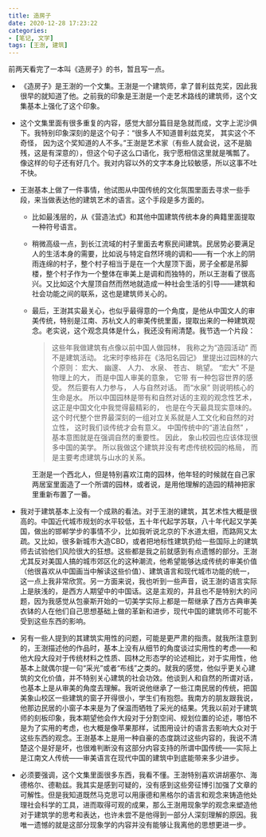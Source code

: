 ```yaml
---
title: 造房子
date: 2020-12-28 17:23:22
categories:
- [笔记, 文学]
tags: [王澍, 建筑]
---
```


前两天看完了一本叫《造房子》的书，暂且写一点。

<!--more-->

- 《造房子》是王澍的一个文集。王澍是一个建筑师，拿了普利兹克奖，因此我很早的就知道了他。之前我的印象是王澍是一个走艺术路线的建筑师，这个文集基本上强化了这个印象。

- 这个文集里面有很多重复的内容，感觉大部分篇目是急就而成，文字上泥沙俱下。我特别印象深刻的是这个句子：“很多人不知道普利兹克奖， 其实这个不奇怪， 因为这个奖知道的人不多。”王澍是艺术家（有些人就会说，这不是脑残，这是有深意的），但这个句子这么口语化，我宁愿相信这里就是嘴瓢了。像这样的句子还有好几个。我对内容以外的文字本身比较敏感，所以这事不吐不快。

- 王澍基本上做了一件事情，他试图从中国传统的文化氛围里面去寻求一些手段，来当做表达他的建筑艺术的语言。这个手段是多方面的。
  
  - 比如最浅层的，从《营造法式》和其他中国建筑传统本身的典籍里面提取一种符号语言。
  
  - 稍微高级一点，到长江流域的村子里面去考察民间建筑。民居势必要满足人的生活本身的需要，比如说与特定自然环境的调和——有一个水上的阴雨连绵的村子，整个村子相当于是在一个大屋顶下面，房子全都是吊脚楼，整个村子作为一个整体在审美上是调和而独特的，所以王澍看了很高兴。又比如这个大屋顶自然而然地就造成一种社会生活的引导——建筑和社会功能之间的联系，这也是建筑师关心的。
  
  - 最后，王澍其实最关心，也似乎最得意的一个角度，是他从中国文人的审美传统，特别是江南、苏杭文人的审美传统里面，提取出来的一种建筑观念。老实说，这个观念具体是什么，我还没有闹清楚。我节选一个片段：
    
    > 这些年我做建筑有点像以前中国人做园林， 我称之为“造园活动” 而不是建筑活动。 北宋时李格非在《洛阳名园记》 里提出过园林的六个原则： 宏大、 幽邃、 人力、 水泉、 苍古、 眺望。 “宏大” 不是物理上的大， 而是中国人审美的意象， 它带
    > 有一种包容世界的感受。 然后要有人力参与， 人与自然对话。 而“水泉” 则说明核心的生命是水。 所以中国园林是带有和自然对话的主观的观念性艺术， 这正是中国文化中我觉得最精彩的， 也是在今天最具现实意味的。 这个时代整个世界最深刻的一组对立关系就是人工文化和自然的对立性， 这时我们谈传统才会有意义。 中国传统中的“道法自然” ， 基本意图就是在强调自然的重要性。 因此， 象山校园也应该体现很多中国的美学。 所以我做这个建筑并没有考虑传统校园的格局， 而是主要考虑建筑与山水的关系。  
    
    王澍是一个西北人，但是特别喜欢江南的园林，他年轻的时候就在自己家两居室里面造了一个所谓的园林，或者说，是用他理解的造园的精神把家里重新布置了一番。

- 我对于建筑基本上没有一个成熟的看法。对于王澍的建筑，其艺术性大概是很高的。中国近代城市规划的水平较低，五十年代起学苏联，八十年代起又学美国，做出的邯郸学步的事情不少，比如我听说北京的下水道太细，而路网又太疏。又比如，很多新城市大造CBD，或者把地标性建筑扔给一些国际上的建筑师去试验他们风险很大的狂想。这些都是我之前就感到有点遗憾的部分。王澍尤其反对美国人搞的城市郊区化的这种潮流，他希望能够达成传统的审美价值（他很喜欢从中国画当中解读这些价值）、建筑语言和现代城市功能的统一，这一点上我非常欣赏。另一方面来说，我也听到一些声音，说王澍的语言实际上是肤浅的，是西方人期望中的中国话。这是主观的，并且也不是特别大的问题，因为我感觉从包豪斯开始的一切美学实际上都是一帮继承了西方古典审美衣钵的人在他们自己思想基础上做的革新和进步，现代中国的建筑师不可能不受到这些东西的影响。

- 另有一些人提到的其建筑实用性的问题，可能是更严肃的指责。就我所注意到的，王澍描述他的作品时，基本上没有从细节的角度谈过实用性的考虑——和他大段大段对于传统材料之性质、园林之形态学的论述相比，对于实用性，他基本上就偶尔提一句“采光”或者“布线”之类的。就我的感觉，他似乎更关心建筑的文化价值，并不特别关心建筑的社会功效。他谈到人和自然的所谓对话，也基本上是从审美的角度去理解。我听说他继承了一些江南民居的传统，把国美象山校区一些建筑的窗子开得很小，学生们有抱怨。我南方的朋友跟我说，他那边民居的小窗子本来是为了保温而牺牲了采光的结果。凭我以前对于建筑师的刻板印象，我本期望他会作大段对于分割空间、规划位置的论述，哪怕不是为了实用的考虑，也大概是像苹果那样，试图用设计的语言去影响大众对于这些东西的观念。王澍基本上是用一种自豪的态度跳过这些内容的，我说不清楚这个是好是坏，也很难判断没有这部分内容支持的所谓中国传统——实际上是江南文人传统——审美语言在现代中国的建筑中到底能带来多少进步。

- 必须要强调，这个文集里面很多东西，我看不懂。王澍特别喜欢讲胡塞尔、海德格尔、德勒兹。我其实是感到可疑的，没有感到这些旁征博引加强了文章的可解性。但是我知道既然马克思可以用康德和黑格尔的语言和观念来铸造他处理社会科学的工具，进而取得可观的成果，那么王澍用现象学的观念来塑造他对于建筑学的思考和表达，也许未尝不是他得到一部分人深刻理解的原因。我唯一遗憾的就是这部分现象学的内容并没有能够让我离他的思想更进一步。